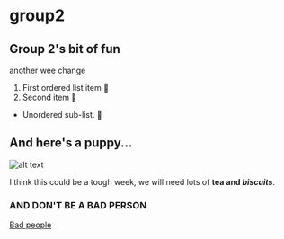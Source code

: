 # group2
## Group 2's bit of fun
another wee change

1. First ordered list item :banana:
2. Second item :apple:

* Unordered sub-list. :tomato:

## And here's a puppy...
![alt text](https://images.unsplash.com/photo-1574293876203-8bded53be0f0?ixid=MnwxMjA3fDB8MHxwaG90by1wYWdlfHx8fGVufDB8fHx8&ixlib=rb-1.2.1&auto=format&fit=crop&w=1867&q=80)

I think this could be a tough week, we will need lots of **tea and _biscuits_**.
### AND DON'T BE A BAD PERSON
[Bad people](https://www.theguardian.com/uk-news/2021/aug/21/puppy-smuggling-uk-plans-crackdown-with-curbs-on-dog-imports)
